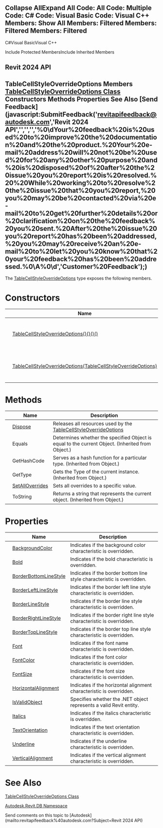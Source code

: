 ﻿

Collapse AllExpand All Code: All Code: Multiple Code: C# Code: Visual Basic Code: Visual C++  Members: Show All Members: Filtered Members: Filtered Members: Filtered   
---  
  
C#Visual BasicVisual C++

Include Protected MembersInclude Inherited Members

Revit 2024 API  
---  
TableCellStyleOverrideOptions Members  
[TableCellStyleOverrideOptions Class](ac17323d-f5cf-8a72-34e0-4632173daf52.md) Constructors Methods Properties See Also [Send Feedback](javascript:SubmitFeedback\('revitapifeedback@autodesk.com','Revit 2024 API','','','','%0\\dYour%20feedback%20is%20used%20to%20improve%20the%20documentation%20and%20the%20product.%20Your%20e-mail%20address%20will%20not%20be%20used%20for%20any%20other%20purpose%20and%20is%20disposed%20of%20after%20the%20issue%20you%20report%20is%20resolved.%20%20While%20working%20to%20resolve%20the%20issue%20that%20you%20report,%20you%20may%20be%20contacted%20via%20e-mail%20to%20get%20further%20details%20or%20clarification%20on%20the%20feedback%20you%20sent.%20After%20the%20issue%20you%20report%20has%20been%20addressed,%20you%20may%20receive%20an%20e-mail%20to%20let%20you%20know%20that%20your%20feedback%20has%20been%20addressed.%0\\A%0\\d','Customer%20Feedback'\);)  
---  
  
The [TableCellStyleOverrideOptions](ac17323d-f5cf-8a72-34e0-4632173daf52.md) type exposes the following members.

# Constructors

|  | Name | Description |
| --- | --- | --- |
|  | [TableCellStyleOverrideOptions()()()()](b8591b96-160b-2018-8373-71cd552461ff.md) | Creates a new instance with no style characteristics overridden. |
|  | [TableCellStyleOverrideOptions(TableCellStyleOverrideOptions)](e6a72fc7-05b7-7ea1-e27e-631a38ab6e25.md) | Creates a new instance by copying an existing instance. |
  
# Methods

|  | Name | Description |
| --- | --- | --- |
|  | [Dispose](d623ca6c-8169-a481-d508-47bffe1b4c74.md) | Releases all resources used by the [TableCellStyleOverrideOptions](ac17323d-f5cf-8a72-34e0-4632173daf52.md) |
|  | Equals | Determines whether the specified Object is equal to the current Object. (Inherited from Object.) |
|  | GetHashCode | Serves as a hash function for a particular type.  (Inherited from Object.) |
|  | GetType | Gets the Type of the current instance. (Inherited from Object.) |
|  | [SetAllOverrides](133e108d-b0c9-1de0-98ea-b78b65633603.md) | Sets all overrides to a specific value. |
|  | ToString | Returns a string that represents the current object. (Inherited from Object.) |
  
# Properties

|  | Name | Description |
| --- | --- | --- |
|  | [BackgroundColor](959eaa84-8ef6-e48f-61d5-d2059760506d.md) | Indicates if the background color characteristic is overridden. |
|  | [Bold](a424fcd8-f610-8c5c-254d-65173dcd061a.md) | Indicates if the bold characteristic is overridden. |
|  | [BorderBottomLineStyle](1ef8a73f-cdcf-4e10-173c-106dacd9d3c1.md) | Indicates if the border bottom line style characteristic is overridden. |
|  | [BorderLeftLineStyle](f722064c-9a6a-ffa6-1225-80ae5a604f8e.md) | Indicates if the border left line style characteristic is overridden. |
|  | [BorderLineStyle](1dd7a291-7f03-24b8-88c9-4c61764a1d3c.md) | Indicates if the border line style characteristic is overridden. |
|  | [BorderRightLineStyle](9469aa6d-72a7-8cc9-8cbc-ee6712f6cac2.md) | Indicates if the border right line style characteristic is overridden. |
|  | [BorderTopLineStyle](80d0b613-3897-a319-ddc6-36ca077cd323.md) | Indicates if the border top line style characteristic is overridden. |
|  | [Font](780c914a-93cb-84e2-7a23-8ab38c64424e.md) | Indicates if the font name characteristic is overridden. |
|  | [FontColor](b189e585-59b7-3778-87b0-9d60ac61d1a0.md) | Indicates if the font color characteristic is overridden. |
|  | [FontSize](7f41928b-6f68-5464-bd9d-dd897dbc9528.md) | Indicates if the font size characteristic is overridden. |
|  | [HorizontalAlignment](b478b390-df85-32b7-ae66-c312d3bd3a77.md) | Indicates if the horizontal alignment characteristic is overridden. |
|  | [IsValidObject](8456bac7-c50f-e391-42b0-6d58561ae376.md) | Specifies whether the .NET object represents a valid Revit entity. |
|  | [Italics](0df1f4a9-4142-3394-a159-25336b40aa0a.md) | Indicates if the italics characteristic is overridden. |
|  | [TextOrientation](c391edf6-0c21-4bc0-b547-483b5fd105c4.md) | Indicates if the text orientation characteristic is overridden. |
|  | [Underline](98624069-f1cd-5bf9-4e88-4f289bd5cfa2.md) | Indicates if the underline characteristic is overridden. |
|  | [VerticalAlignment](c95f19e3-8b86-5255-a814-4096384eb856.md) | Indicates if the vertical alignment characteristic is overridden. |
  
# See Also

[TableCellStyleOverrideOptions Class](ac17323d-f5cf-8a72-34e0-4632173daf52.md)

[Autodesk.Revit.DB Namespace](87546ba7-461b-c646-cbb1-2cb8f5bff8b2.md)

Send comments on this topic to [Autodesk](mailto:revitapifeedback%40autodesk.com?Subject=Revit 2024 API)